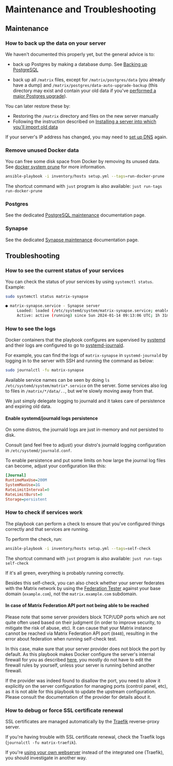 <!--
SPDX-FileCopyrightText: 2018 Aaron Raimist
SPDX-FileCopyrightText: 2019 - 2020 MDAD project contributors
SPDX-FileCopyrightText: 2019 - 2024 Slavi Pantaleev
SPDX-FileCopyrightText: 2019 Noah Fleischmann
SPDX-FileCopyrightText: 2020 Marcel Partap
SPDX-FileCopyrightText: 2024 - 2025 Suguru Hirahara

SPDX-License-Identifier: AGPL-3.0-or-later
-->

# Maintenance and Troubleshooting

## Maintenance

### How to back up the data on your server

We haven't documented this properly yet, but the general advice is to:

- back up Postgres by making a database dump. See [Backing up PostgreSQL](maintenance-postgres.md#backing-up-postgresql)

- back up all `/matrix` files, except for `/matrix/postgres/data` (you already have a dump) and `/matrix/postgres/data-auto-upgrade-backup` (this directory may exist and contain your old data if you've [performed a major Postgres upgrade](maintenance-postgres.md#upgrading-postgresql)).

You can later restore these by:

- Restoring the `/matrix` directory and files on the new server manually
- Following the instruction described on [Installing a server into which you'll import old data](installing.md#installing-a-server-into-which-youll-import-old-data)

If your server's IP address has changed, you may need to [set up DNS](configuring-dns.md) again.

### Remove unused Docker data

You can free some disk space from Docker by removing its unused data. See [docker system prune](https://docs.docker.com/engine/reference/commandline/system_prune/) for more information.

```sh
ansible-playbook -i inventory/hosts setup.yml --tags=run-docker-prune
```

The shortcut command with `just` program is also available: `just run-tags run-docker-prune`

### Postgres

See the dedicated [PostgreSQL maintenance](maintenance-postgres.md) documentation page.

### Synapse

See the dedicated [Synapse maintenance](maintenance-synapse.md) documentation page.

## Troubleshooting

### How to see the current status of your services

You can check the status of your services by using `systemctl status`. Example:

```sh
sudo systemctl status matrix-synapse

● matrix-synapse.service - Synapse server
     Loaded: loaded (/etc/systemd/system/matrix-synapse.service; enabled; vendor preset: enabled)
     Active: active (running) since Sun 2024-01-14 09:13:06 UTC; 1h 31min ago
```

### How to see the logs

Docker containers that the playbook configures are supervised by [systemd](https://wiki.archlinux.org/title/Systemd) and their logs are configured to go to [systemd-journald](https://wiki.archlinux.org/title/Systemd/Journal).

For example, you can find the logs of `matrix-synapse` in `systemd-journald` by logging in to the server with SSH and running the command as below:

```sh
sudo journalctl -fu matrix-synapse
```

Available service names can be seen by doing `ls /etc/systemd/system/matrix*.service` on the server. Some services also log to files in `/matrix/*/data/..`, but we're slowly moving away from that.

We just simply delegate logging to journald and it takes care of persistence and expiring old data.

#### Enable systemd/journald logs persistence

On some distros, the journald logs are just in-memory and not persisted to disk.

Consult (and feel free to adjust) your distro's journald logging configuration in `/etc/systemd/journald.conf`.

To enable persistence and put some limits on how large the journal log files can become, adjust your configuration like this:

```ini
[Journal]
RuntimeMaxUse=200M
SystemMaxUse=1G
RateLimitInterval=0
RateLimitBurst=0
Storage=persistent
```

### How to check if services work

The playbook can perform a check to ensure that you've configured things correctly and that services are running.

To perform the check, run:

```sh
ansible-playbook -i inventory/hosts setup.yml --tags=self-check
```

The shortcut command with `just` program is also available: `just run-tags self-check`

If it's all green, everything is probably running correctly.

Besides this self-check, you can also check whether your server federates with the Matrix network by using the [Federation Tester](https://federationtester.matrix.org/) against your base domain (`example.com`), not the `matrix.example.com` subdomain.

#### In case of Matrix Federation API port not being able to be reached

Please note that some server providers block TCP/UDP ports which are not quite often used based on their judgment (in order to improve security, to mitigate the risk of abuse, etc). It can cause that your Matrix instance cannot be reached via Matrix Federation API port (`8448`), resulting in the error about federation when running self-check test.

In this case, make sure that your server provider does not block the port by default. As this playbook makes Docker configure the server's internal firewall for you as described [here](prerequisites.md), you mostly do not have to edit the firewall rules by yourself, unless your server is running behind another firewall.

If the provider was indeed found to disallow the port, you need to allow it explicitly on the server configuration for managing ports (control panel, etc), as it is not able for this playbook to update the upstream configuration. Please consult the documentation of the provider for details about it.

### How to debug or force SSL certificate renewal

SSL certificates are managed automatically by the [Traefik](https://doc.traefik.io/traefik/) reverse-proxy server.

If you're having trouble with SSL certificate renewal, check the Traefik logs (`journalctl -fu matrix-traefik`).

If you're [using your own webserver](configuring-playbook-own-webserver.md) instead of the integrated one (Traefik), you should investigate in another way.
